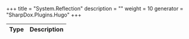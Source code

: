 

+++
title = "System.Reflection" 
description = ""
weight = 10
generator = "SharpDox.Plugins.Hugo"
+++

Type|Description
---|---

